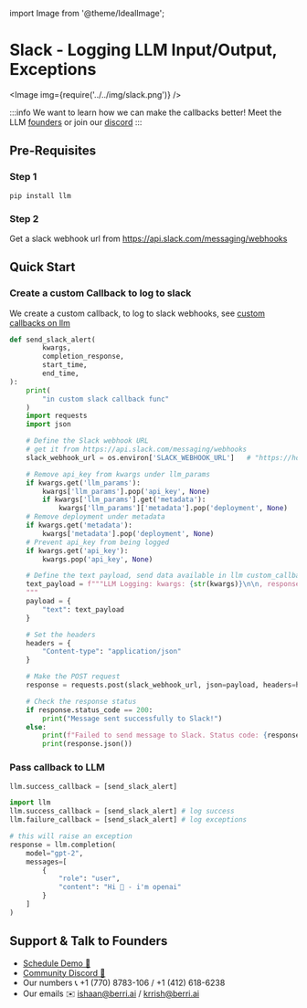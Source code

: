 import Image from '@theme/IdealImage';

# Slack - Logging LLM Input/Output, Exceptions

<Image img={require('../../img/slack.png')} />

:::info
We want to learn how we can make the callbacks better! Meet the LLM [founders](https://calendly.com/d/4mp-gd3-k5k/berriai-1-1-onboarding-llm-hosted-version) or
join our [discord](https://discord.gg/wuPM9dRgDw)
::: 

## Pre-Requisites

### Step 1
```shell
pip install llm
```

### Step 2
Get a slack webhook url from https://api.slack.com/messaging/webhooks



## Quick Start
### Create a custom Callback to log to slack
We create a custom callback, to log to slack webhooks, see [custom callbacks on llm](https://docs.llm.ai/docs/observability/custom_callback)
```python
def send_slack_alert(
        kwargs,
        completion_response,
        start_time,
        end_time,
):
    print(
        "in custom slack callback func"
    )
    import requests
    import json

    # Define the Slack webhook URL
    # get it from https://api.slack.com/messaging/webhooks
    slack_webhook_url = os.environ['SLACK_WEBHOOK_URL']   # "https://hooks.slack.com/services/<>/<>/<>"

    # Remove api_key from kwargs under llm_params
    if kwargs.get('llm_params'):
        kwargs['llm_params'].pop('api_key', None)
        if kwargs['llm_params'].get('metadata'):
            kwargs['llm_params']['metadata'].pop('deployment', None)
    # Remove deployment under metadata
    if kwargs.get('metadata'):
        kwargs['metadata'].pop('deployment', None)
    # Prevent api_key from being logged
    if kwargs.get('api_key'):
        kwargs.pop('api_key', None)

    # Define the text payload, send data available in llm custom_callbacks
    text_payload = f"""LLM Logging: kwargs: {str(kwargs)}\n\n, response: {str(completion_response)}\n\n, start time{str(start_time)} end time: {str(end_time)}
    """
    payload = {
        "text": text_payload
    }

    # Set the headers
    headers = {
        "Content-type": "application/json"
    }

    # Make the POST request
    response = requests.post(slack_webhook_url, json=payload, headers=headers)

    # Check the response status
    if response.status_code == 200:
        print("Message sent successfully to Slack!")
    else:
        print(f"Failed to send message to Slack. Status code: {response.status_code}")
        print(response.json())
```

### Pass callback to LLM
```python
llm.success_callback = [send_slack_alert]
```

```python
import llm
llm.success_callback = [send_slack_alert] # log success
llm.failure_callback = [send_slack_alert] # log exceptions

# this will raise an exception
response = llm.completion(
    model="gpt-2",
    messages=[
        {
            "role": "user",
            "content": "Hi 👋 - i'm openai"
        }
    ]
)
```
## Support & Talk to Founders

- [Schedule Demo 👋](https://calendly.com/d/4mp-gd3-k5k/berriai-1-1-onboarding-llm-hosted-version)
- [Community Discord 💭](https://discord.gg/wuPM9dRgDw)
- Our numbers 📞 +1 (770) 8783-106 / ‭+1 (412) 618-6238‬
- Our emails ✉️ ishaan@berri.ai / krrish@berri.ai
